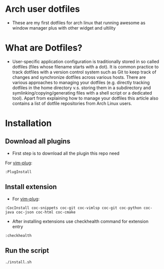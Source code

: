 # Arch user dotfiles
* These are my first dotfiles for arch linux that running awesome as window manager plus with other widget and ultility
# What are Dotfiles?
* User-specific application configuration is traditionally stored in so called dotfiles (files whose filename starts with a dot). It is common practice to track dotfiles with a version control system such as Git to keep track of changes and synchronize dotfiles across various hosts. There are various approaches to managing your dotfiles (e.g. directly tracking dotfiles in the home directory v.s. storing them in a subdirectory and symlinking/copying/generating files with a shell script or a dedicated tool). Apart from explaining how to manage your dotfiles this article also contains a list of dotfile repositories from Arch Linux users.
# Installation
## Download all plugins
* First step is to download all the plugin this repo need

For [vim-plug](https://github.com/junegunn/vim-plug):
```
:PlugInstall
```
## Install extension
* For [vim-plug](https://github.com/junegunn/vim-plug):
```
:CocInstall coc-snippets coc-git coc-vimlsp coc-git coc-python coc-java coc-json coc-html coc-cmake
```
* After installing extensions use checkhealth command for extension entry
```
:checkhealth
```

## Run the script
```
./install.sh
```